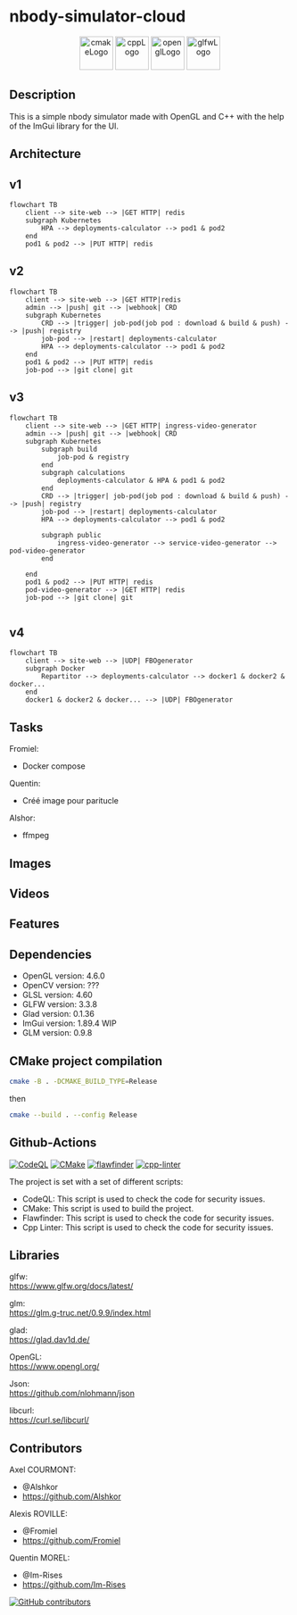 # nbody-simulator-cloud

<p align="center">
      <img src="https://user-images.githubusercontent.com/59691442/183268126-b3d19e66-8f2d-463a-805e-ae6ef7cc6c01.png" alt="cmakeLogo" style="height:60px;"/>
      <img src="https://img.shields.io/badge/C%2B%2B-00599C?style=for-the-badge&logo=c%2B%2B&logoColor=white" alt="cppLogo" style="height:60px;"/>
      <img src="https://img.shields.io/badge/OpenGL-FFFFFF?style=for-the-badge&logo=opengl" alt="openglLogo" style="height:60px;"/>
      <img src="https://user-images.githubusercontent.com/59691442/190315147-ec9dc33f-0090-4f0d-98ab-514eb1463e01.png" alt="glfwLogo" style="height:60px;"/>
</p>

## Description

This is a simple nbody simulator made with OpenGL and C++ with the help of the ImGui library for the UI.

## Architecture

## v1

```mermaid
flowchart TB
    client --> site-web --> |GET HTTP| redis
    subgraph Kubernetes
        HPA --> deployments-calculator --> pod1 & pod2
    end
    pod1 & pod2 --> |PUT HTTP| redis
```

## v2

```mermaid
flowchart TB
    client --> site-web --> |GET HTTP|redis
    admin --> |push| git --> |webhook| CRD
    subgraph Kubernetes 
        CRD --> |trigger| job-pod(job pod : download & build & push) --> |push| registry
        job-pod --> |restart| deployments-calculator
        HPA --> deployments-calculator --> pod1 & pod2
    end
    pod1 & pod2 --> |PUT HTTP| redis
    job-pod --> |git clone| git
```

## v3

```mermaid
flowchart TB
    client --> site-web --> |GET HTTP| ingress-video-generator
    admin --> |push| git --> |webhook| CRD
    subgraph Kubernetes 
        subgraph build 
            job-pod & registry
        end
        subgraph calculations 
            deployments-calculator & HPA & pod1 & pod2
        end
        CRD --> |trigger| job-pod(job pod : download & build & push) --> |push| registry
        job-pod --> |restart| deployments-calculator
        HPA --> deployments-calculator --> pod1 & pod2

        subgraph public
            ingress-video-generator --> service-video-generator --> pod-video-generator 
        end
        
    end
    pod1 & pod2 --> |PUT HTTP| redis
    pod-video-generator --> |GET HTTP| redis
    job-pod --> |git clone| git
    
```

## v4

```mermaid
flowchart TB
    client --> site-web --> |UDP| FBOgenerator
    subgraph Docker
        Repartitor --> deployments-calculator --> docker1 & docker2 & docker...
    end
    docker1 & docker2 & docker... --> |UDP| FBOgenerator
```

## Tasks

Fromiel:

- Docker compose

Quentin:

- Créé image pour paritucle

Alshor:

- ffmpeg

## Images

## Videos

## Features

## Dependencies

- OpenGL version: 4.6.0
- OpenCV version: ???
- GLSL version: 4.60
- GLFW version: 3.3.8
- Glad version: 0.1.36
- ImGui version: 1.89.4 WIP
- GLM version: 0.9.8

## CMake project compilation

```bash
cmake -B . -DCMAKE_BUILD_TYPE=Release
```

then

```bash
cmake --build . --config Release
```

## Github-Actions

[![CodeQL](https://github.com/Im-Rises/NBodySimulator/actions/workflows/codeql.yml/badge.svg?branch=main)](https://github.com/Im-Rises/NBodySimulator/actions/workflows/codeql.yml)
[![CMake](https://github.com/Im-Rises/NBodySimulator/actions/workflows/cmake.yml/badge.svg?branch=main)](https://github.com/Im-Rises/NBodySimulator/actions/workflows/cmake.yml)
[![flawfinder](https://github.com/Im-Rises/NBodySimulator/actions/workflows/flawfinder.yml/badge.svg?branch=main)](https://github.com/Im-Rises/NBodySimulator/actions/workflows/flawfinder.yml)
[![cpp-linter](https://github.com/Im-Rises/NBodySimulator/actions/workflows/cpp-linter.yml/badge.svg?branch=main)](https://github.com/Im-Rises/NBodySimulator/actions/workflows/cpp-linter.yml)

The project is set with a set of different scripts:

- CodeQL: This script is used to check the code for security issues.
- CMake: This script is used to build the project.
- Flawfinder: This script is used to check the code for security issues.
- Cpp Linter: This script is used to check the code for security issues.

## Libraries

glfw:  
<https://www.glfw.org/docs/latest/>

glm:  
<https://glm.g-truc.net/0.9.9/index.html>

glad:  
<https://glad.dav1d.de/>

OpenGL:  
<https://www.opengl.org/>

Json:  
<https://github.com/nlohmann/json>

libcurl:  
<https://curl.se/libcurl/>

## Contributors

Axel COURMONT:

- @Alshkor
- <https://github.com/Alshkor>

Alexis ROVILLE:

- @Fromiel
- <https://github.com/Fromiel>

Quentin MOREL:

- @Im-Rises
- <https://github.com/Im-Rises>

[![GitHub contributors](https://contrib.rocks/image?repo=Im-Rises/NBodySimulator)](https://github.com/Im-Rises/NBodySimulator/graphs/contributors)
